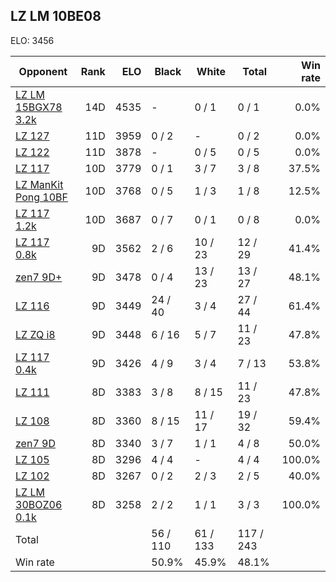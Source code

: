 ## LZ LM 10BE08 ##

ELO: 3456

Opponent | Rank | ELO | Black | White | Total | Win rate
---------|-----:|----:|-------|-------|-------|-------:
[LZ LM 15BGX78 3.2k](LZ%20LM%2015BGX78%203.2k.md) | 14D | 4535 | - | 0 / 1 | 0 / 1 | 0.0%
[LZ 127](LZ%20127.md) | 11D | 3959 | 0 / 2 | - | 0 / 2 | 0.0%
[LZ 122](LZ%20122.md) | 11D | 3878 | - | 0 / 5 | 0 / 5 | 0.0%
[LZ 117](LZ%20117.md) | 10D | 3779 | 0 / 1 | 3 / 7 | 3 / 8 | 37.5%
[LZ ManKit Pong 10BF](LZ%20ManKit%20Pong%2010BF.md) | 10D | 3768 | 0 / 5 | 1 / 3 | 1 / 8 | 12.5%
[LZ 117 1.2k](LZ%20117%201.2k.md) | 10D | 3687 | 0 / 7 | 0 / 1 | 0 / 8 | 0.0%
[LZ 117 0.8k](LZ%20117%200.8k.md) | 9D | 3562 | 2 / 6 | 10 / 23 | 12 / 29 | 41.4%
[zen7 9D+](zen7%209D+.md) | 9D | 3478 | 0 / 4 | 13 / 23 | 13 / 27 | 48.1%
[LZ 116](LZ%20116.md) | 9D | 3449 | 24 / 40 | 3 / 4 | 27 / 44 | 61.4%
[LZ ZQ i8](LZ%20ZQ%20i8.md) | 9D | 3448 | 6 / 16 | 5 / 7 | 11 / 23 | 47.8%
[LZ 117 0.4k](LZ%20117%200.4k.md) | 9D | 3426 | 4 / 9 | 3 / 4 | 7 / 13 | 53.8%
[LZ 111](LZ%20111.md) | 8D | 3383 | 3 / 8 | 8 / 15 | 11 / 23 | 47.8%
[LZ 108](LZ%20108.md) | 8D | 3360 | 8 / 15 | 11 / 17 | 19 / 32 | 59.4%
[zen7 9D](zen7%209D.md) | 8D | 3340 | 3 / 7 | 1 / 1 | 4 / 8 | 50.0%
[LZ 105](LZ%20105.md) | 8D | 3296 | 4 / 4 | - | 4 / 4 | 100.0%
[LZ 102](LZ%20102.md) | 8D | 3267 | 0 / 2 | 2 / 3 | 2 / 5 | 40.0%
[LZ LM 30BOZ06 0.1k](LZ%20LM%2030BOZ06%200.1k.md) | 8D | 3258 | 2 / 2 | 1 / 1 | 3 / 3 | 100.0%
Total | | | 56 / 110 | 61 / 133 | 117 / 243 | 
Win rate| | | 50.9% | 45.9% | 48.1% | 
